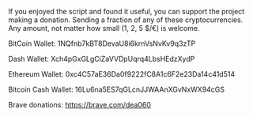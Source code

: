 If you enjoyed the script and found it useful, you can support the project making a donation. Sending a fraction of any of these cryptocurrencies. Any amount, not matter how small (1, 2, 5 $/€) is welcome.

BitCoin Wallet: 1NQfnb7kBT8DevaU8i6krnVsNvKv9q3zTP

Dash Wallet: Xch4pGxGLgCiZaVVDpUqrq4LbsHEdzXydP

Ethereum Wallet: 0xc4C57aE36Da0f9222fC8A1c6F2e23Da14c41d514

Bitcoin Cash Wallet: 16Lu6na5ES7qGLcnJJWAAnXGvNxWX94cGS

Brave donations: https://brave.com/dea060
